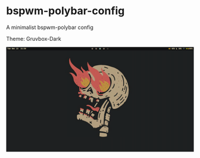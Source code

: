 # bspwm-polybar-config

A minimalist bspwm-polybar config

Theme: Gruvbox-Dark

![example-image](images/bg-image.png)
